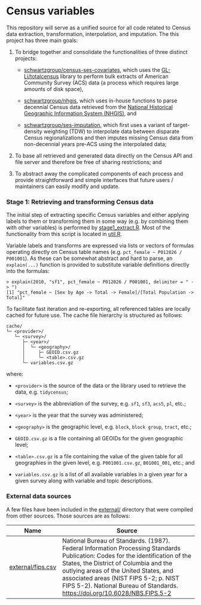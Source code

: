 # Census variables

This repository will serve as a unified source for all code related to Census data extraction, transformation, interpolation, and imputation. The this project has three main goals:

1.  To bridge together and consolidate the functionalities of three distinct projects:

    -   [schwartzgroup/census-ses-covariates](https://github.com/schwartzgroup/census-ses-covariates), which uses the [GL-Li/totalcensus](https://github.com/GL-Li/totalcensus) library to perform bulk extracts of American Community Survey (ACS) data (a process which requires large amounts of disk space),

    -   [schwartzgroup/nhgis](https://github.com/schwartzgroup/nhgis), which uses in-house functions to parse decennial Census data retrieved from the [National Historical Geographic Information System (NHGIS)](https://www.nhgis.org/), and

    -   [schwartzgroup/ses-imputation](https://github.com/schwartzgroup/ses-imputation), which first uses a variant of target-density weighting (TDW) to interpolate data between disparate Census regionalizations and then imputes missing Census data from non-decennial years pre-ACS using the interpolated data;

2.  To base all retrieved and generated data directly on the Census API and file server and therefore be free of sharing restrictions; and

3.  To abstract away the complicated components of each process and provide straightforward and simple interfaces that future users / maintainers can easily modify and update.

### Stage 1: Retrieving and transforming Census data

The initial step of extracting specific Census variables and either applying labels to them or transforming them in some way (e.g. by combining them with other variables) is performed by [stage1_extract.R](stage1_extract.R). Most of the functionality from this script is located in [util.R](util.R).

Variable labels and transforms are expressed via lists or vectors of formulas operating directly on Census table names (e.g. `pct_female ~ P012026 / P001001`). As these can be somewhat abstract and hard to parse, an `explain(...)` function is provided to substitute variable definitions directly into the formulas:

    > explain(2010, "sf1", pct_female ~ P012026 / P001001, delimiter = " -> ")
    [1] "pct_female ~ [Sex by Age -> Total -> Female]/[Total Population -> Total]"

To facilitate fast iteration and re-exporting, all referenced tables are locally cached for future use. The cache file hierarchy is structured as follows:

    cache/
    └─ <provider>/
       └─ <survey>/
          ├─ <year>/
          │  └─ <geography>/
          │     ├─ GEOID.csv.gz
          │     └─ <table>.csv.gz
          └─ variables.csv.gz

where:

-   `<provider>` is the source of the data or the library used to retrieve the data, e.g. `tidycensus`;

-   `<survey>` is the abbreviation of the survey, e.g. `sf1`, `sf3`, `acs5`, `pl`, etc.;

-   `<year>` is the year that the survey was administered;

-   `<geography>` is the geographic level, e.g. `block`, `block group`, `tract`, etc.;

-   `GEOID.csv.gz` is a file containing all GEOIDs for the given geographic level;

-   `<table>.csv.gz` is a file containing the value of the given table for all geographies in the given level, e.g. `P001001.csv.gz`, `B01001_001`, etc.; and

-   `variables.csv.gz` is a list of all available variables in a given year for a given survey along with variable and topic descriptions.

### External data sources

A few files have been included in the [external/](external/) directory that were compiled from other sources. Those sources are as follows:

|Name|Source|
|----|----|
|[external/fips.csv](external/fips.csv)|National Bureau of Standards. (1987). Federal Information Processing Standards Publication: Codes for the identification of the States, the District of Columbia and the outlying areas of the United States, and associated areas (NIST FIPS 5-2; p. NIST FIPS 5-2). National Bureau of Standards. https://doi.org/10.6028/NBS.FIPS.5-2|
